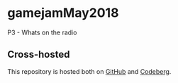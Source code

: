 # gamejamMay2018
P3 - Whats on the radio

## Cross-hosted
This repository is hosted both on [GitHub](https://github.com/TheNamlessGuy/gamejamMay2018) and [Codeberg](https://codeberg.org/TheNamlessGuy/gamejamMay2018).
